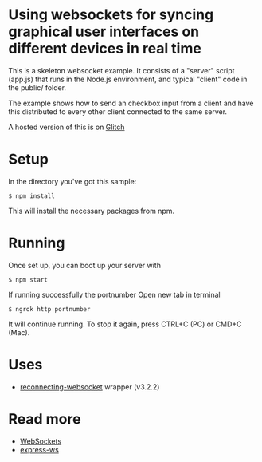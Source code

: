 # Using websockets for syncing graphical user interfaces on different devices in real time

This is a skeleton websocket example. It consists of a "server" script (app.js) that runs in the Node.js environment, and typical "client" code in the public/ folder.

The example shows how to send an checkbox input from a client and have this distributed to every other client connected to the same server.

A hosted version of this is on [Glitch](https://glitch.com/edit/#!/prototype-programming2?path=public/script.js:1:0)

# Setup 

In the directory you've got this sample:

`$ npm install`

This will install the necessary packages from npm.

# Running

Once set up, you can boot up your server with

`$ npm start`

If running successfully the portnumber
Open new tab in terminal 

`$ ngrok http portnumber`

It will continue running. To stop it again, press CTRL+C (PC) or CMD+C (Mac).

# Uses

* [reconnecting-websocket](https://github.com/pladaria/reconnecting-websocket) wrapper (v3.2.2)

# Read more

* [WebSockets](https://developer.mozilla.org/en-US/docs/Web/API/WebSockets_API/Writing_WebSocket_client_applications)
* [express-ws](https://www.npmjs.com/package/express-ws)

